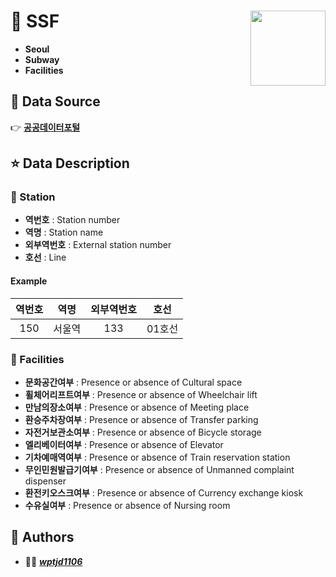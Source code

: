 # :tram:  SSF <img src = {hexSticker_png} width = 120 align = 'right'>
  * **Seoul**
  * **Subway**
  * **Facilities**

## :eyes: Data Source
:point_right: [**공공데이터포털**](https://www.data.go.kr/index.do)

## :star: Data Description

###  :station: Station
* **역번호** : Station number
* **역명** :  Station name
* **외부역번호** : External station number
* **호선** : Line

#### Example

|**역번호**|**역명**|**외부역번호**|**호선**|
|:--:|:--:|:--:|:--:|
|150|서울역|133|01호선|

### :gift: Facilities

*  **문화공간여부** : Presence or absence of Cultural space
* **휠체어리프트여부** : Presence or absence of Wheelchair lift
* **만남의장소여부** : Presence or absence of Meeting place
* **환승주차장여부** : Presence or absence of Transfer parking
* **자전거보관소여부** : Presence or absence of Bicycle storage
* **엘리베이터여부** :  Presence or absence of Elevator
* **기차예매역여부** : Presence or absence of  Train reservation station
* **무인민원발급기여부** : Presence or absence of Unmanned complaint dispenser
* **환전키오스크여부** : Presence or absence of Currency exchange kiosk
* **수유실여부** : Presence or absence of Nursing room

## :man_dancing: Authors
* :raising_hand_man: ***[wptjd1106](https://github.com/wptjd1106)***
